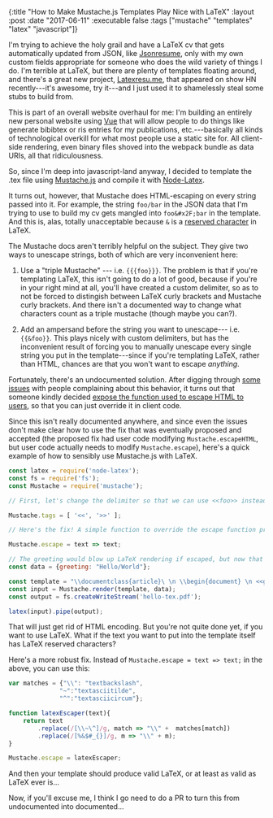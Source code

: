 {:title "How to Make Mustache.js Templates Play Nice with LaTeX"
 :layout :post
 :date "2017-06-11"
 :executable false
 :tags  ["mustache" "templates" "latex" "javascript"]}

I'm trying to achieve the holy grail and have a LaTeX cv that gets automatically updated from JSON, like [Jsonresume](https://jsonresume.org/), only with my own custom fields appropriate for someone who does the wild variety of things I do. I'm terrible at LaTeX, but there are plenty of templates floating around, and there's a great new project, [Latexresu.me](https://latexresu.me/), that appeared on show HN recently---it's awesome, try it---and I just used it to shamelessly steal some stubs to build from.

This is part of an overall website overhaul for me: I'm building an entirely new personal website using [Vue](https://vuejs.org) that will allow people to do things like generate bibibtex or ris entries for my publications, etc.---basically all kinds of technological overkill for what most people use a static site for. All client-side rendering, even binary files shoved into the webpack bundle as data URIs, all that ridiculousness. 

So, since I'm deep into javascript-land anyway, I decided to template the .tex file using [Mustache.js](https://www.npmjs.com/package/mustache) and compile it with [Node-Latex](https://www.npmjs.com/package/node-latex). 

It turns out, however, that Mustache does HTML-escaping on every string passed into it. For example, the string `foo/bar` in the JSON data that I'm trying to use to build my cv gets mangled into `foo&#x2F;bar` in the template. And this is, alas, totally unacceptable because `&` is a [reserved character](https://tex.stackexchange.com/questions/34580/escape-character-in-latex) in LaTeX.

The Mustache docs aren't terribly helpful on the subject. They give two ways to unescape strings, both of which are very inconvenient here: 

1.  Use a "triple Mustache" --- i.e. `{{{foo}}}`.  The problem is that if you're templating LaTeX, this isn't going to do a lot of good, because if you're in your right mind at all, you'll have created a custom delimiter, so as to not be forced to distingish between LaTeX curly brackets and Mustache curly brackets.  And there isn't a documented way to change what characters count as a triple mustache (though maybe you can?).

2. Add an ampersand before the string you want to unescape--- i.e. `{{&foo}}`.  This plays nicely with custom delimiters, but has the inconvenient result of forcing you to manually unescape every single string you put in the template---since if you're templating LaTeX, rather than HTML, chances are that you won't want to escape *anything*.

Fortunately, there's an undocumented solution.  After digging through [some](https://github.com/janl/mustache.js/issues/244) [issues](https://github.com/janl/mustache.js/issues/307) with people complaining about this behavior, it turns out that someone kindly decided [expose the function used to escape HTML to users](https://github.com/janl/mustache.js/blob/master/mustache.js#L622), so that you can just override it in client code. 

Since this isn't really documented anywhere, and since even the issues don't make clear how to use the fix that was eventually proposed and accepted (the proposed fix had user code modifying `Mustache.escapeHTML`, but user code actually needs to modify `Mustache.escape`), here's a quick example of how to sensibly use Mustache.js with LaTeX.

```javascript
const latex = require('node-latex');
const fs = require('fs');
const Mustache = require('mustache');

// First, let's change the delimiter so that we can use <<foo>> instead of {{foo}} in LaTeX documents.

Mustache.tags = [ '<<', '>>' ];

// Here's the fix! A simple function to override the escape function provided by Mustache.

Mustache.escape = text => text;

// The greeting would blow up LaTeX rendering if escaped, but now that we've overridden the escape, it will work just fine.
const data = {greeting: "Hello/World"};

const template = "\\documentclass{article}\ \n \\begin{document} \n <<greeting>> \n \\end{document} ";
const input = Mustache.render(template, data);
const output = fs.createWriteStream('hello-tex.pdf');

latex(input).pipe(output);
```

That will just get rid of HTML encoding.  But you're not quite done yet, if you want to use LaTeX.  What if the text you want to put into the template itself has LaTeX reserved characters?

Here's a more robust fix.  Instead of `Mustache.escape = text => text;` in the above, you can use this:

```javascript
var matches = {"\\": "textbackslash", 
              "~":"textasciitilde", 
              "^":"textasciicircum"};

function latexEscaper(text){
	return text
		.replace(/[\\~\^]/g, match => "\\" +  matches[match])
		.replace(/[%&$#_{}]/g, m => "\\" + m);
}

Mustache.escape = latexEscaper;
```

And then your template should produce valid LaTeX, or at least as valid as LaTeX ever is...

Now, if you'll excuse me, I think I go need to do a PR to turn this from undocumented into documented...
